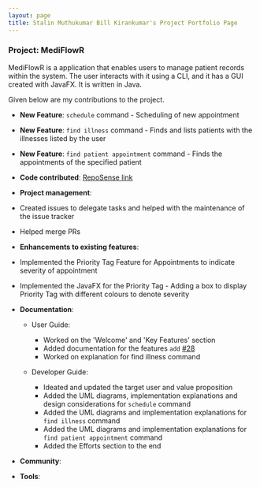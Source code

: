 ```yaml
---
layout: page
title: Stalin Muthukumar Bill Kirankumar's Project Portfolio Page
---
```


### Project: MediFlowR

MediFlowR is a application that enables users to manage patient records within the system.
The user interacts with it using a CLI, and it has a GUI created with JavaFX. It is written in Java.

Given below are my contributions to the project.

* **New Feature**: `schedule` command - Scheduling of new appointment 
* **New Feature**: `find illness` command - Finds and lists patients with the illnesses listed by the user
* **New Feature**: `find patient appointment` command - Finds the appointments of the specified patient

* **Code contributed**: [RepoSense link](https://nus-cs2103-ay2324s1.github.io/tp-dashboard/?search=billieboy7&breakdown=true)

* **Project management**:
* Created issues to delegate tasks and helped with the maintenance of the issue tracker
* Helped merge PRs

* **Enhancements to existing features**: 
* Implemented the Priority Tag Feature for Appointments to indicate severity of appointment
* Implemented the JavaFX for the Priority Tag - Adding a box to display Priority Tag with different colours to denote severity

* **Documentation**:
  * User Guide:
    * Worked on the 'Welcome' and 'Key Features' section
    * Added documentation for the features `add` [\#28](https://github.com/AY2324S1-CS2103T-T08-4/tp/pull/28)
    * Worked on explanation for find illness command
  
  * Developer Guide:
    * Ideated and updated the target user and value proposition
    * Added the UML diagrams, implementation explanations and design considerations for `schedule` command
    * Added the UML diagrams and implementation explanations for `find illness` command 
    * Added the UML diagrams and implementation explanations for `find patient appointment` command
    * Added the Efforts section to the end 

* **Community**:

* **Tools**:
